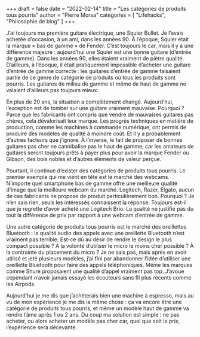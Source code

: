 +++
draft       = false
date        = "2022-02-14"
title       = "Les catégories de produits tous pourris"
author      = "Pierre Morsa"
categories  = [ "Lifehacks", "Philosophie de blog" ]
+++

J’ai toujours ma première guitare électrique, une Squier Bullet. Je l’avais achetée d’occasion, à un ami, dans les années 90. À l’époque, Squier était la marque « bas de gamme » de Fender. C’est toujours le car, mais il y a une différence majeure : aujourd’hui une Squier est une bonne guitare (d’entrée de gamme). Dans les années 90, elles étaient vraiment de piètre qualité. D’ailleurs, à l’époque, il était pratiquement impossible d’acheter une guitare d’entrée de gamme correcte : les guitares d’entrée de gamme faisaient partie de ce genre de catégorie de produits où tous les produits sont pourris. Les guitares de milieu de gamme et même de haut de gamme ne valaient d’ailleurs pas toujours mieux.

En plus de 20 ans, la situation a complètement changé. Aujourd’hui, l’exception est de tomber sur une guitare vraiment mauvaise. Pourquoi ? Parce que les fabricants ont compris que vendre de mauvaises guitares pas chères, cela dévalorisait leur marque. Les progrès techniques en matière de production, comme les machines à commande numérique, ont permis de produire des modèles de qualité à moindre coût. Et il y a probablement d’autres facteurs que j’ignore. À l’inverse, le fait de proposer de bonnes guitares pas cher ne cannibalise pas le haut de gamme, car les amateurs de guitares seront toujours prêts à payer plus pour avoir la marque Fender ou Gibson, des bois nobles et d’autres éléments de valeur perçue.

Pourtant, il continue d’exister des catégories de produits tous pourris. Le premier exemple qui me vient en tête est le marché des webcams. N’importe quel smartphone bas de gamme offre une meilleure qualité d’image que la meilleure webcam du marché. Logitech, Razer, Elgato, aucun de ces fabricants ne propose de produit particulièrement bon. Pourquoi ? Je n’en sais rien, seuls les intéressés connaissent la réponse. Toujours est-il que je regrette d’avoir acheté une Logitech Brio. La qualité ne justifie pas du tout la différence de prix par rapport à une webcam d’entrée de gamme.

Une autre catégorie de produits tous pourris est le marché des oreillettes Bluetooth : la qualité audio des appels avec une oreillette Bluetooth n’est vraiment pas terrible. Est-ce dû au désir de rendre le design le plus compact possible ? À la volonté d’utiliser le micro le moins cher possible ? À la contrainte du placement du micro ? Je ne sais pas, mais après en avoir utilisé et jeté plusieurs modèles, j’ai fini par abandonner l’idée d’utiliser une oreillette Bluetooth pour faire des appels téléphoniques. Même les marques comme Shure proposaient une qualité d’appel vraiment pas top. J’avoue cependant n’avoir jamais essayé les écouteurs sans fil plus récents comme les Airpods.

Aujourd’hui je me dis que j’achèterais bien une machine à espresso, mais au vu de mon expérience je me dis la même chose : ça va encore être une catégorie de produits tous pourris, et même un modèle haut de gamme va rendre l’âme après 1 ou 2 ans. Du coup ma solution est simple : ne pas acheter, ou alors acheter un modèle pas cher car, quel que soit le prix, l’expérience sera décevante.
